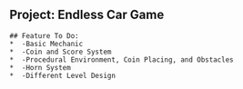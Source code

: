 ## Project: Endless Car Game
```
## Feature To Do:
*  -Basic Mechanic
*  -Coin and Score System
*  -Procedural Environment, Coin Placing, and Obstacles
*  -Horn System
*  -Different Level Design
```
